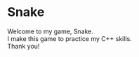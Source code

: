 # Snake

Welcome to my game, Snake. <br/>
I make this game to practice my C++ skills. <br/>
Thank you! <br/>